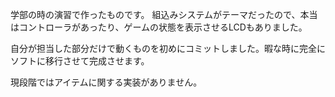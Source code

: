 学部の時の演習で作ったものです。
組込みシステムがテーマだったので、本当はコントローラがあったり、ゲームの状態を表示させるLCDもありました。

自分が担当した部分だけで動くものを初めにコミットしました。暇な時に完全にソフトに移行させて完成させます。

現段階ではアイテムに関する実装がありません。